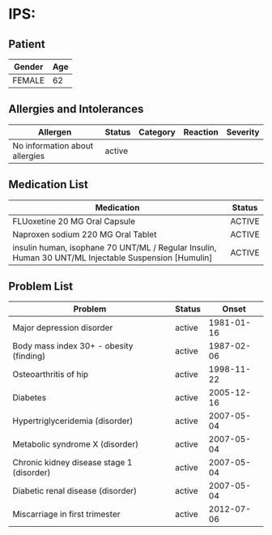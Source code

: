 # IPS:

## Patient

|Gender|Age|
|---|---|
|FEMALE|62|

## Allergies and Intolerances

|Allergen|Status|Category|Reaction|Severity|
|---|---|---|---|---|
|No information about allergies|active||||

## Medication List

|Medication|Status|
|---|---|
|FLUoxetine 20 MG Oral Capsule|ACTIVE|
|Naproxen sodium 220 MG Oral Tablet|ACTIVE|
|insulin human, isophane 70 UNT/ML / Regular Insulin, Human 30 UNT/ML Injectable Suspension [Humulin]|ACTIVE|

## Problem List

|Problem|Status|Onset|
|---|---|---|
|Major depression disorder|active|1981-01-16|
|Body mass index 30+ - obesity (finding)|active|1987-02-06|
|Osteoarthritis of hip|active|1998-11-22|
|Diabetes|active|2005-12-16|
|Hypertriglyceridemia (disorder)|active|2007-05-04|
|Metabolic syndrome X (disorder)|active|2007-05-04|
|Chronic kidney disease stage 1 (disorder)|active|2007-05-04|
|Diabetic renal disease (disorder)|active|2007-05-04|
|Miscarriage in first trimester|active|2012-07-06|
